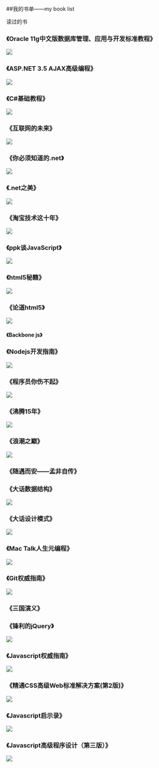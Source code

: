 ##我的书单——my book list

读过的书

### 《Oracle 11g中文版数据库管理、应用与开发标准教程》<br/>
![](http://img5.douban.com/lpic/s22777949.jpg)
<br/>

### 《ASP.NET 3.5 AJAX高级编程》<br/>
![](http://img3.douban.com/lpic/s6106662.jpg)
<br/>

### 《C#基础教程》<br/>
![](http://img3.douban.com/lpic/s4196243.jpg)
<br/>

### 《互联网的未来》<br/>
![](http://img5.douban.com/lpic/s6276899.jpg)
<br/>

### 《你必须知道的.net》 <br />
![](http://img5.douban.com/lpic/s9111288.jpg)
<br />

### 《.net之美》
![](http://img3.douban.com/lpic/s27223810.jpg)

### 《淘宝技术这十年》
![](http://img3.douban.com/lpic/s26713863.jpg)

### 《ppk谈JavaScript》
![](http://img5.douban.com/lpic/s2984236.jpg)
<br />

### 《html5秘籍》
![](http://img3.douban.com/lpic/s11190661.jpg)

### 《论道html5》
![](http://img5.douban.com/lpic/s9042118.jpg)

#### 《Backbone js》

### 《Nodejs开发指南》
![](http://img5.douban.com/lpic/s10307479.jpg)

### 《程序员你伤不起》 <br />
![](http://img5.douban.com/lpic/s26824277.jpg)

### 《沸腾15年》 <br />
![](http://img5.douban.com/lpic/s4502957.jpg)

### 《浪潮之巅》 <br />
![](http://img3.douban.com/lpic/s6584764.jpg)

### 《随遇而安——孟非自传》 <br />

### 《大话数据结构》 <br />
![](http://img3.douban.com/lpic/s6382631.jpg)

### 《大话设计模式》 <br />
![](http://img5.douban.com/lpic/s6908318.jpg)

###  《Mac Talk人生元编程》<br />
![](http://img3.douban.com/lpic/s27219901.jpg)

###  《Git权威指南》<br />
![](http://img3.douban.com/lpic/s6523000.jpg)

###  《三国演义》 <br />

###  《锋利的jQuery》 <br />
![](http://img5.douban.com/lpic/s28026858.jpg)

###  《Javascript权威指南》
![](http://img3.douban.com/lpic/s5860151.jpg)

### 《精通CSS高级Web标准解决方案(第2版)》
![](http://img5.douban.com/lpic/s11187739.jpg)

### 《Javascript启示录》
![](http://img5.douban.com/lpic/s27228856.jpg)

### 《Javascript高级程序设计（第三版）》
![](http://img3.douban.com/lpic/s8958650.jpg)
